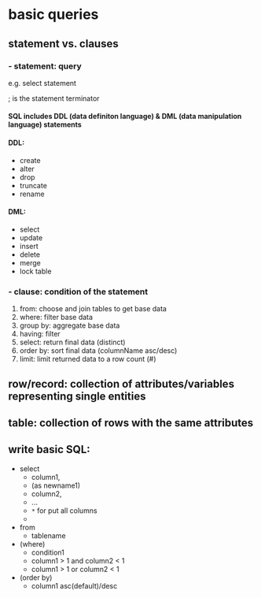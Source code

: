 # basic queries

## statement vs. clauses

### - statement: query

e.g. select statement

; is the statement terminator

#### SQL includes DDL (data definiton language) & DML (data manipulation language) statements

#### DDL:
- create
- alter
- drop
- truncate
- rename

#### DML: 
- select
- update
- insert
- delete
- merge
- lock table


### - clause: condition of the statement
1. from: choose and join tables to get base data
2. where: filter base data
3. group by: aggregate base data
4. having: filter
5. select: return final data (distinct)
6. order by: sort final data (columnName asc/desc)
7. limit: limit returned data to a row count (#)




## row/record: collection of attributes/variables representing single entities

## table: collection of rows with the same attributes

## write basic SQL:

- select
  * column1, 
  * (as newname1) 
  * column2, 
  * ...
  - `*` for put all columns
  - 
- from
  * tablename 
- (where)
  * condition1
  * column1 > 1 and column2 < 1
  * column1 > 1 or column2 < 1
- (order by)
  * column1 asc(default)/desc
